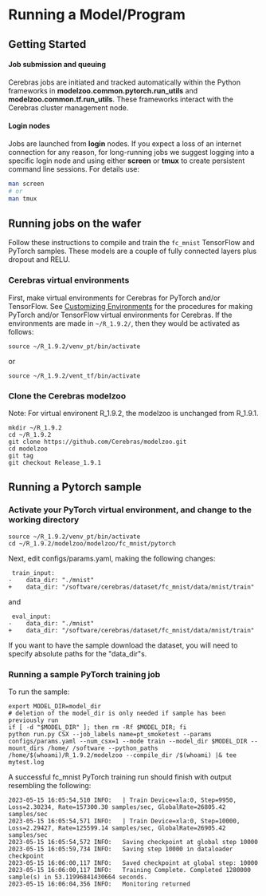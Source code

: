 # Running a Model/Program

## Getting Started

#### Job submission and queuing

Cerebras jobs are initiated and tracked automatically within the Python frameworks in **modelzoo.common.pytorch.run_utils** and **modelzoo.common.tf.run_utils**. These frameworks interact with the Cerebras cluster management node.

#### Login nodes

Jobs are launched from **login** nodes.
If you expect a loss of an internet connection for any reason, for long-running jobs we suggest logging into a specific login node and using either **screen** or **tmux** to create persistent command line sessions.  For details use:

```bash
man screen
# or
man tmux
```

## Running jobs on the wafer

Follow these instructions to compile and train the `fc_mnist` TensorFlow and PyTorch samples. These models are a couple of fully connected layers plus dropout and RELU. <br>

### Cerebras virtual environments

First, make virtual environments for Cerebras for PyTorch and/or TensorFlow.
See [Customizing Environments](./customizing-environment.md) for the procedures for making PyTorch and/or TensorFlow virtual environments for Cerebras.
If the environments are made in ```~/R_1.9.2/```, then they would be activated as follows:
```console
source ~/R_1.9.2/venv_pt/bin/activate
```
or
```console
source ~/R_1.9.2/vent_tf/bin/activate
```

### Clone the Cerebras modelzoo

Note: For virtual environent R_1.9.2, the modelzoo is unchanged from R_1.9.1. 

```console
mkdir ~/R_1.9.2
cd ~/R_1.9.2
git clone https://github.com/Cerebras/modelzoo.git
cd modelzoo
git tag
git checkout Release_1.9.1
```
## Running a Pytorch sample

### Activate your PyTorch virtual environment, and change to the working directory

```console
source ~/R_1.9.2/venv_pt/bin/activate
cd ~/R_1.9.2/modelzoo/modelzoo/fc_mnist/pytorch
```

Next, edit configs/params.yaml, making the following changes:

```text
 train_input:
-    data_dir: "./mnist"
+    data_dir: "/software/cerebras/dataset/fc_mnist/data/mnist/train"
```

and

```text
 eval_input:
-    data_dir: "./mnist"
+    data_dir: "/software/cerebras/dataset/fc_mnist/data/mnist/train"
```

If you want to have the sample download the dataset, you will need to specify absolute paths for the "data_dir"s.

### Running a sample PyTorch training job

To run the sample:

```console
export MODEL_DIR=model_dir
# deletion of the model_dir is only needed if sample has been previously run
if [ -d "$MODEL_DIR" ]; then rm -Rf $MODEL_DIR; fi
python run.py CSX --job_labels name=pt_smoketest --params configs/params.yaml --num_csx=1 --mode train --model_dir $MODEL_DIR --mount_dirs /home/ /software --python_paths /home/$(whoami)/R_1.9.2/modelzoo --compile_dir /$(whoami) |& tee mytest.log
```

A successful fc_mnist PyTorch training run should finish with output resembling the following:

```text
2023-05-15 16:05:54,510 INFO:   | Train Device=xla:0, Step=9950, Loss=2.30234, Rate=157300.30 samples/sec, GlobalRate=26805.42 samples/sec
2023-05-15 16:05:54,571 INFO:   | Train Device=xla:0, Step=10000, Loss=2.29427, Rate=125599.14 samples/sec, GlobalRate=26905.42 samples/sec
2023-05-15 16:05:54,572 INFO:   Saving checkpoint at global step 10000
2023-05-15 16:05:59,734 INFO:   Saving step 10000 in dataloader checkpoint
2023-05-15 16:06:00,117 INFO:   Saved checkpoint at global step: 10000
2023-05-15 16:06:00,117 INFO:   Training Complete. Completed 1280000 sample(s) in 53.11996841430664 seconds.
2023-05-15 16:06:04,356 INFO:   Monitoring returned
```

<!---
## Running a TensorFlow sample

### Activate your TensorFlow virtual environment and change to the working directory

```console
source ~/R_1.9.2/venv_tf/bin/activate
cd ~/R_1.9.2/modelzoo/modelzoo/fc_mnist/tf/
```

Next, edit configs/params.yaml, making the following change. Cerebras requires that the data_dir be an absolute path.

```text
--- a/modelzoo/fc_mnist/tf/configs/params.yaml
+++ b/modelzoo/fc_mnist/tf/configs/params.yaml
@@ -17,7 +17,7 @@ description: "FC-MNIST base model params"

 train_input:
     shuffle: True
-    data_dir: './tfds' # Place to store data
+    data_dir: '/software/cerebras/dataset/fc_mnist/tfds/' # Place to store data
     batch_size: 256
     num_parallel_calls: 0   # 0 means AUTOTUNE
```

### Run a sample TensorFlow training job

```console
export MODEL_DIR=model_dir
# deletion of the model_dir is only needed if sample has been previously run
if [ -d "$MODEL_DIR" ]; then rm -Rf $MODEL_DIR; fi
python run.py CSX pipeline --job_labels name=tf_fc_mnist --params configs/params.yaml --mode train --model_dir $MODEL_DIR --mount_dirs /home/ /software/ --python_paths /home/$(whoami)/R_1.9.2/modelzoo/ --compile_dir /$(whoami) |& tee mytest.log
```

A successful fc_mnist TensorFlow training run should finish with output resembling the following:

```text
INFO:tensorflow:global step 99900: loss = 0.10198974609375 (915.74 steps/sec)
INFO:tensorflow:global step 100000: loss = 0.0 (915.96 steps/sec)
INFO:root:Training complete. Completed 25600000 sample(s) in 109.17504906654358 seconds
INFO:root:Taking final checkpoint at step: 100000
INFO:root:Saving step 99999 in dataloader checkpoint
INFO:tensorflow:Saved checkpoint for global step 100000 in 3.9300642013549805 seconds: model_dir/model.ckpt-100000
INFO:root:Monitoring returned
```
--->

